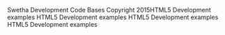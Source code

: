 Swetha Development Code Bases
Copyright 2015H T M L 5   D e v e l o p m e n t   e x a m p l e s  
 H T M L 5   D e v e l o p m e n t   e x a m p l e s  
 H T M L 5   D e v e l o p m e n t   e x a m p l e s  
 H T M L 5   D e v e l o p m e n t   e x a m p l e s  
 